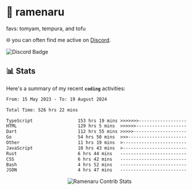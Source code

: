 # 🍜 ramenaru
favs: tomyam, tempura, and tofu

🌐 you can often find me active on [Discord](https://discordapp.com/users/503291004200157185).

![Discord Badge](https://dcbadge.vercel.app/api/shield/503291004200157185)

## 📊 Stats

Here's a summary of my recent **`coding`** activities:

<!--START_SECTION:waka-->

```txt
From: 15 May 2023 - To: 19 August 2024

Total Time: 526 hrs 22 mins

TypeScript                 153 hrs 19 mins >>>>>>>------------------   29.13 %
HTML                       129 hrs 5 mins  >>>>>>-------------------   24.53 %
Dart                       112 hrs 55 mins >>>>>--------------------   21.45 %
Go                         54 hrs 50 mins  >>>----------------------   10.42 %
Other                      11 hrs 19 mins  >------------------------   02.15 %
JavaScript                 10 hrs 43 mins  >------------------------   02.04 %
Rust                       6 hrs 44 mins   -------------------------   01.28 %
CSS                        6 hrs 42 mins   -------------------------   01.27 %
Bash                       4 hrs 52 mins   -------------------------   00.92 %
JSON                       4 hrs 47 mins   -------------------------   00.91 %
```

<!--END_SECTION:waka-->

<div style="text-align: center;">
   <img align="center" src="https://github-readme-streak-stats.herokuapp.com/?user=Ramenaru&theme=dark&card_width=520" alt="Ramenaru Contrib Stats" />
</div>

